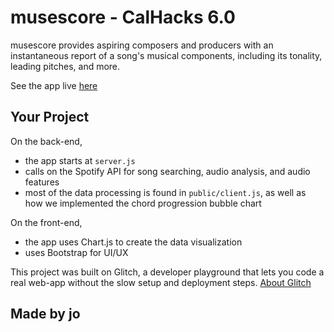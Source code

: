 musescore - CalHacks 6.0
=========================

musescore provides aspiring composers and producers with an instantaneous report of a song's musical components, including its tonality, leading pitches, and more.

See the app live [here](https://museprobe.glitch.me)

Your Project
------------

On the back-end,
- the app starts at `server.js`
- calls on the Spotify API for song searching, audio analysis, and audio features
- most of the data processing is found in `public/client.js`, as well as how we implemented the chord progression bubble chart

On the front-end,
- the app uses Chart.js to create the data visualization
- uses Bootstrap for UI/UX

This project was built on Glitch, a developer playground that lets you code a real web-app without the slow setup and deployment steps.
[About Glitch](https://glitch.com/about)


Made by jo
-----------------
